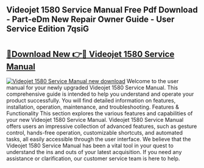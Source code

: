 ## Videojet 1580 Service Manual Free Pdf Download - Part-eDm New Repair Owner Guide - User Service Edition 7qsiG

# <h2><a href="http://cf13870.oget.top/?id=Videojet+1580+Service+Manual">🔗Download New 👉🔴 Videojet 1580 Service Manual</a></h2>

[![Videojet 1580 Service Manual new download](https://i.imgur.com/5g1atiW.png)](http://cf13870.oget.top/?id=Videojet+1580+Service+Manual)
Welcome to the user manual for your newly upgraded Videojet 1580 Service Manual. This comprehensive guide is intended to help you understand and operate your product successfully. You will find detailed information on features, installation, operation, maintenance, and troubleshooting. Features & Functionality This section explores the various features and capabilities of your new Videojet 1580 Service Manual. Videojet 1580 Service Manual offers users an impressive collection of advanced features, such as gesture control, hands-free operation, customizable shortcuts, and automated tasks, all easily accessible through the user interface. We believe that the Videojet 1580 Service Manual has been a vital tool in your quest to understand the ins and outs of your latest acquisition. If you need any assistance or clarification, our customer service team is here to help.
